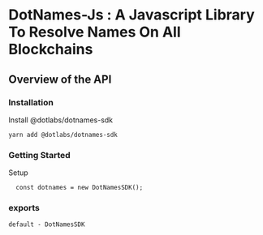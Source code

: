 # DotNames-Js : A Javascript Library To Resolve Names On All Blockchains

## Overview of the API

### Installation

Install @dotlabs/dotnames-sdk

```
yarn add @dotlabs/dotnames-sdk
```


### Getting Started

Setup 
```
  const dotnames = new DotNamesSDK();
```

### exports

```
default - DotNamesSDK
```
